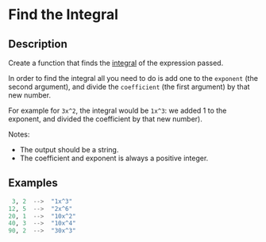 # Find the Integral

## Description

Create a function that finds the [integral](https://en.wikipedia.org/wiki/Integral) of the expression passed.

In order to find the integral all you need to do is add one to the `exponent` (the second argument), and divide the `coefficient` (the first argument) by that new number.

For example for `3x^2`, the integral would be `1x^3`: we added 1 to the exponent, and divided the coefficient by that new number).

Notes:

* The output should be a string.
* The coefficient and exponent is always a positive integer.

## Examples

```python
 3, 2  -->  "1x^3"
12, 5  -->  "2x^6"
20, 1  -->  "10x^2"
40, 3  -->  "10x^4"
90, 2  -->  "30x^3"
```
